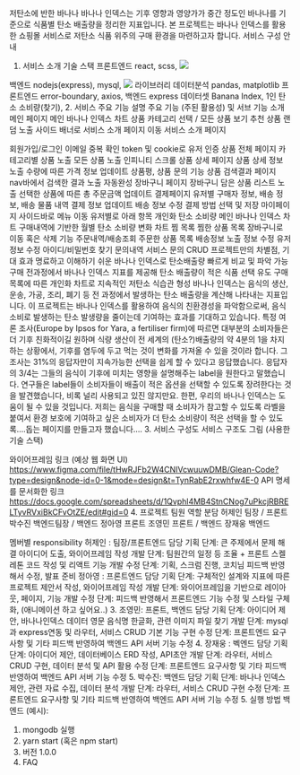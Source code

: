저탄소에 반한 바나나
바나나 인덱스는 기후 영향과 영양가가 중간 정도인 바나나를 기준으로 식품별 탄소 배출량을 정리한 지표입니다.
본 프로젝트는 바나나 인덱스를 활용한 쇼핑몰 서비스로 저탄소 식품 위주의 구매 환경을 마련하고자 합니다.
서비스 구성 안내

1. 서비스 소개
   기술 스택
   프론트엔드
   react, scss,
   <img src="https://img.shields.io/badge/[기술명]-[배경색]?style=[모양]&logo=[아이콘명]&logoColor=white]"/>

백엔드
nodejs(express), mysql, <img src="https://img.shields.io/badge/nodejs-339933?style=flat&logo=JS&logoColor=white"/>
라이브러리
데이터분석
pandas, matplotlib
프론트엔드
error-boundary, axios,
백엔드
express
데이터셋
Banana Index, 1인 탄소 소비량(찾기), 2. 서비스 주요 기능 설명
주요 기능 (주된 활용성) 및 서브 기능 소개
메인 페이지
메인 바나나 인덱스 차트
상품 카테고리 선택 / 모든 상품 보기
추천 상품 랜덤 노출
사이드 배너로 서비스 소개 페이지 이동
서비스 소개 페이지

회원가입/로그인
이메일 중복 확인
token 및 cookie로 유저 인증
상품 전체 페이지
카테고리별 상품 노출
모든 상품 노출
인피니티 스크롤
상품 상세 페이지
상품 상세 정보 노출
수량에 따른 가격 정보 업데이트
상품평, 상품 문의 기능
상품 검색결과 페이지
nav바에서 검색한 결과 노출
자동완성
장바구니 페이지
장바구니 담은 상품 리스트 노출
선택한 상품에 따른 총 주문금액 업데이트
결제페이지
유저별 구매자 정보, 배송 정보, 배송 물품 내역 결제 정보 업데이트
배송 정보 수정
결제 방법 선택 및 저장
마이페이지
사이드바로 메뉴 이동
유저별로 아래 항목 개인화
탄소 소비량
메인 바나나 인덱스 차트
구매내역에 기반한 월별 탄소 소비량 변화 차트
찜 목록
찜한 상품 목록
장바구니로 이동 혹은 삭제 기능
주문내역/배송조회
주문한 상품 목록
배송정보 노출
정보 수정
유저 정보 수정
아이디/비밀번호 찾기
문의내역
서비스 문의 CRUD
프로젝트만의 차별점, 기대 효과
명료하고 이해하기 쉬운 바나나 인덱스로 탄소배출량 빠르게 비교 및 파악 가능
구매 전과정에서 바나나 인덱스 지표를 제공해 탄소 배출량이 적은 식품 선택 유도
구매목록에 따른 개인화 차트로 지속적인 저탄소 식습관 형성
바나나 인덱스는 음식의 생산, 운송, 가공, 조리, 폐기 등 전 과정에서 발생하는 탄소 배출량을 계산해 나타내는 지표입니다. 이 프로젝트는 바나나 인덱스를 활용하여 음식의 친환경성을 파악함으로써, 음식 소비로 발생하는 탄소 발생량을 줄이는데 기여하는 효과를 기대하고 있습니다.
특정 여론 조사(Europe by Ipsos for Yara, a fertiliser firm)에 따르면 대부분의 소비자들은 더 기후 친화적이길 원하며 식량 생산이 전 세계의 (탄소?)배출량의 약 4분의 1을 차지하는 상황에서, 기후를 염두에 두고 먹는 것이 변화를 가져올 수 있을 것이라 합니다. 그 조사는 31%의 응답자만이 지속가능한 선택을 쉽게 할 수 있다고 응답했습니다. 응답자의 3/4는 그들의 음식이 기후에 미치는 영향을 설명해주는 label을 원한다고 말했습니다. 연구들은 label들이 소비자들이 배출이 적은 옵션을 선택할 수 있도록 장려한다는 것을 발견했습니다, 비록 널리 사용되고 있진 않지만요. 한편, 우리의 바나나 인덱스는 도움이 될 수 있을 것입니다.
저희는 음식을 구매할 때 소비자가 참고할 수 있도록 라벨을 붙여서 환경 보호에 기여하고 싶은 소비자가 더 탄소 소비량이 적은 선택을 할 수 있도록….돕는 페이지를 만들고자 했습니다…. 3. 서비스 구성도
서비스 구조도 그림 (사용한 기술 스택)

와이어프레임 링크 (예상 웹 화면 UI)
https://www.figma.com/file/tHwRJFb2W4CNIVcwuuwDMB/Glean-Code?type=design&node-id=0-1&mode=design&t=TynRabE2rxwhfw4E-0
API 명세를 문서화한 링크
https://docs.google.com/spreadsheets/d/1Qvphl4MB4StnCNog7uPkcjRBRELTyvRVxiBkCFvOtZE/edit#gid=0 4. 프로젝트 팀원 역할 분담
허제인 팀장 / 프론트
박수진 백엔드팀장 / 백엔드
정아영 프론트
조영민 프론트 / 백엔드
장재웅 백엔드

멤버별 responsibility
허제인 : 팀장/프론트엔드 담당
기획 단계: 큰 주제에서 문제 해결 아이디어 도출, 와이어프레임 작성
개발 단계: 팀원간의 일정 등 조율 + 프론트 스켈레톤 코드 작성 및 리액트 기능 개발
수정 단계: 기획, 스크럼 진행, 코치님 피드백 반영해서 수정, 발표 준비
정아영 : 프론트엔드 담당
기획 단계: 구체적인 설계와 지표에 따른 프로젝트 제안서 작성, 와이어프레임 작성
개발 단계: 와이어프레임을 기반으로 레이아웃, 페이지, 기능 개발
수정 단계: 피드백 반영해서 프론트엔드 기능 수정 및 스타일 구체화, (애니메이션 하고 싶어요..) 3. 조영민: 프론트, 백엔드 담당
기획 단계: 아이디어 제안, 바나나인덱스 데이터 영문 음식명 한글화, 관련 이미지 파일 찾기
개발 단계: mysql과 express연동 및 라우터, 서비스 CRUD 기본 기능 구현
수정 단계: 프론트엔드 요구사항 및 기타 피드백 반영하여 백엔드 API 서버 기능 수정 4. 장재웅 : 벡엔드 담당
기획 단계: 아이디어 제안, 데이터베이스 ERD 작성, API초안
개발 단계: 라우터, 서비스 CRUD 구현, 데이터 분석 및 API 활용
수정 단계: 프론트엔드 요구사항 및 기타 피드백 반영하여 백엔드 API 서버 기능 수정 5. 박수진: 백엔드 담당
기획 단계: 바나나 인덱스 제안, 관련 자료 수집, 데이터 분석
개발 단계: 라우터, 서비스 CRUD 구현
수정 단계: 프론트엔드 요구사항 및 기타 피드백 반영하여 백엔드 API 서버 기능 수정 5. 실행 방법
백엔드 (예시):

1. mongodb 실행
2. yarn start (혹은 npm start)
3. 버전
   1.0.0
4. FAQ
